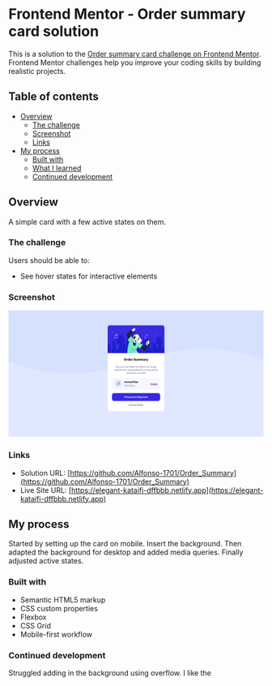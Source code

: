 # Frontend Mentor - Order summary card solution

This is a solution to the [Order summary card challenge on Frontend Mentor](https://www.frontendmentor.io/challenges/order-summary-component-QlPmajDUj). Frontend Mentor challenges help you improve your coding skills by building realistic projects. 

## Table of contents

- [Overview](#overview)
  - [The challenge](#the-challenge)
  - [Screenshot](#screenshot)
  - [Links](#links)
- [My process](#my-process)
  - [Built with](#built-with)
  - [What I learned](#what-i-learned)
  - [Continued development](#continued-development)

## Overview

A simple card with a few active states on them. 

### The challenge

Users should be able to:

- See hover states for interactive elements

### Screenshot

![Screenshot](./images/screenshot_order_summary.png)

### Links

- Solution URL: [https://github.com/Alfonso-1701/Order_Summary](https://github.com/Alfonso-1701/Order_Summary)
- Live Site URL: [https://elegant-kataifi-dffbbb.netlify.app](https://elegant-kataifi-dffbbb.netlify.app)

## My process

Started by setting up the card on mobile. Insert the background. Then adapted the background for desktop and added media queries. Finally adjusted active states.

### Built with

- Semantic HTML5 markup
- CSS custom properties
- Flexbox
- CSS Grid
- Mobile-first workflow


### Continued development

Struggled adding in the background using overflow. I like the 


